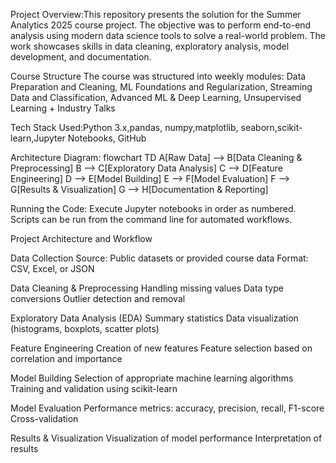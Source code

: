 Project Overview:This repository presents the solution for the Summer Analytics 2025 course project. The objective was to perform end-to-end analysis using modern data science tools to solve a real-world problem. The work showcases skills in data cleaning, exploratory analysis, model development, and documentation.

Course Structure
The course was structured into weekly modules:
Data Preparation and Cleaning,
ML Foundations and Regularization,
Streaming Data and Classification,
Advanced ML & Deep Learning,
Unsupervised Learning + Industry Talks

Tech Stack Used:Python 3.x,pandas, numpy,matplotlib, seaborn,scikit-learn,Jupyter Notebooks, GitHub

Architecture Diagram:
flowchart TD
    A[Raw Data] --> B[Data Cleaning & Preprocessing]
    B --> C[Exploratory Data Analysis]
    C --> D[Feature Engineering]
    D --> E[Model Building]
    E --> F[Model Evaluation]
    F --> G[Results & Visualization]
    G --> H[Documentation & Reporting]

Running the Code:
Execute Jupyter notebooks in order as numbered.
Scripts can be run from the command line for automated workflows.


Project Architecture and Workflow

Data Collection
Source: Public datasets or provided course data
Format: CSV, Excel, or JSON

Data Cleaning & Preprocessing
Handling missing values
Data type conversions
Outlier detection and removal

Exploratory Data Analysis (EDA)
Summary statistics
Data visualization (histograms, boxplots, scatter plots)

Feature Engineering
Creation of new features
Feature selection based on correlation and importance

Model Building
Selection of appropriate machine learning algorithms
Training and validation using scikit-learn

Model Evaluation
Performance metrics: accuracy, precision, recall, F1-score
Cross-validation

Results & Visualization
Visualization of model performance
Interpretation of results

